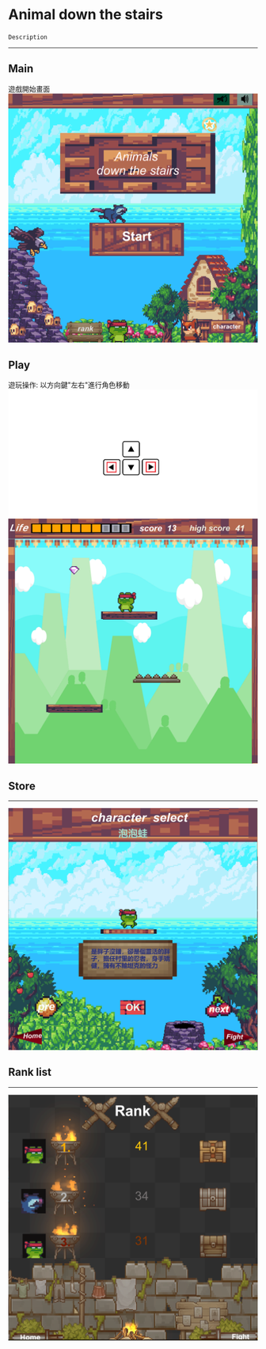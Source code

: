 # Animal down the stairs
`Description`
***
## Main
遊戲開始畫面
![image](start.png)
## Play
遊玩操作: 
以方向鍵"左右"進行角色移動
![img](https://github.com/ShawnChen0817/ImgDataBase/blob/main/%E6%96%B9%E5%90%91%E9%8D%B5.png)
![image](character_move.png)
## Store
***
![image](store.png)
## Rank list
***
![image](rank.png)
